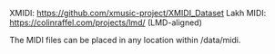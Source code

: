 XMIDI: https://github.com/xmusic-project/XMIDI_Dataset
Lakh MIDI: https://colinraffel.com/projects/lmd/ (LMD-aligned)

The MIDI files can be placed in any location within /data/midi.